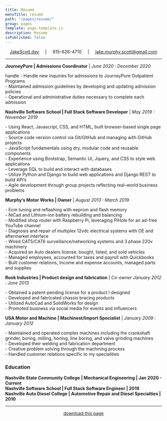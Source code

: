 ```yaml
---
title: Résumé
menuTitle: résumé
path: "/pages/resume/"
group: pages
template: page-template.js
description: Resume
isPublished: false
---
```


<center>
<a target="_blank" rel="noopener noreferrer" href="https://jakescott.dev">JakeScott.dev</a>
&nbsp; &nbsp; | &nbsp; &nbsp; 615-626-4710  &nbsp; &nbsp; | &nbsp; &nbsp;
<a href="mailto:jake.murphy.scott@gmail.com"> jake.murphy.scott@gmail.com</a> <br />
</center>

---

**JourneyPure | Admissions Coordinator** | *June 2020 : December 2020*
<p> handle
- Handle new inquiries for admissions to JourneyPure Outpatient
Programs
<br />- Maintained admission guidelines by developing and updating admission policies
<br />
- Operational and administrative duties necessary to complete each
admission
</p>

**Nashville Software School | Full Stack Software Developer** | *May 2019 : November 2019*
<p>
- Using React, Javascript, CSS, and HTML, built browser-based single page applications <br />
- Source code version control via Git/GitHub and managing with GitHub projects <br />
- JavaScript fundamentals using dry, modular code and reusable components <br />
- Experience using Bootstrap, Semantic UI, Jquery, and CSS to style web applications <br />
- Leverage SQL to build and interact with databases <br />
- Utilize Python and Django to build web applications and Django REST to build API’s <br />
- Agile development through group projects reflecting real-world business problems <br />
</p>

**Murphy’s Motor Works | Owner** | *August 2013 : March 2019*

<p>
- Ecm tuning and reflashing with eeprom and flash memory <br />
- NiCad and Lithium-ion battery rebuilding and balancing <br />
- Modified shop router with Raspberry Pi, leveraging PiHole for an ad-free YouTube channel <br />
- Diagnosis and repair of multiplex 12vdc electrical systems with OE and aftermarket interface <br />
- Wired CAT5/CAT6 surveillance/networking systems and 3 phase 220v machinery <br />
- Acquired an Auto dealers license; bought, listed, and sold vehicles <br />
- Managed employees, accounted for taxes and payroll with Quickbooks <br />
- Built customer relations, Income and expense accounts, managed parts and supplies <br />
</p>

**Rook Industries | Product design and fabrication** | *Co-owner January 2012 : June 2013*
<p>
- Obtained a patent-pending license for a product I designed <br />
- Developed and fabricated chassis bracing products <br />
- Utilized AutoCad and SolidWorks for design <br />
- Promoted business via social media for events and influencers
</p>

**USA Motor and Machine | Machinest/Import Specialist** | *January 2009 : January 2012*
<p>
- Maintained and operated complex machines including the crankshaft grinder, boring, milling, honing, line boring, and valve grinding machines <br />
- Developed their welding and fabrication department <br />
- Creative problem solving through the machining process <br />
- Handled customer relations specific to my specialities<br />
</p>

### Education

**Nashville State Community College | Mechanical Engineering | Jan 2020 - Current** <br />
**Nashville Software School | Full Stack Software Engineer | 2019** <br />
**Nashville Auto Diesel College | Automotive Repair and Diesel Specialties | 2010**

---

<center>
<a href="index.pdf" target="_blank">download this page</a>
</center>

